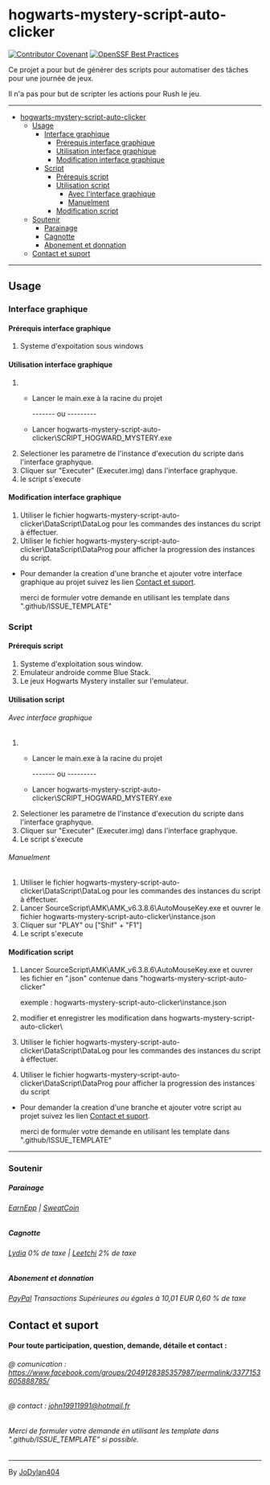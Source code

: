 # hogwarts-mystery-script-auto-clicker
[![Contributor Covenant](https://img.shields.io/badge/Contributor%20Covenant-2.1-4baaaa.svg)](code_of_conduct.md)
[![OpenSSF Best Practices](https://bestpractices.coreinfrastructure.org/projects/6950/badge)](https://bestpractices.coreinfrastructure.org/projects/6950)

Ce projet a pour but de générer des scripts pour automatiser des tâches pour une journée de jeux. 

Il n'a pas pour but de scripter les actions pour Rush le jeu.

-----------------------------------------------------------------------------------------------------------------------------------------------------------------
- [hogwarts-mystery-script-auto-clicker](#hogwarts-mystery-script-auto-clicker)
  - [Usage](#usage)
    - [Interface graphique](#interface-graphique)
      - [Prérequis interface graphique](#prérequis-interface-graphique)
      - [Utilisation interface graphique](#utilisation-interface-graphique)
      - [Modification interface graphique](#modification-interface-graphique)
    - [Script](#script)
      - [Prérequis script](#prérequis-script)
      - [Utilisation script](#utilisation-script)
        - [Avec l'interface graphique](#avec-interface-graphique)
        - [Manuelment](#manuelment)
      - [Modification script](#modification-script)
  - [Soutenir](#soutenir)
    - [Parainage](#parainage)
    - [Cagnotte](#cagnotte)
    - [Abonement et donnation](#abonement-et-donnation)
  - [Contact et suport](#contact-et-suport)
---------------------------------------------------------------------------------------------------------------------------------------------------------------
## Usage
### Interface graphique
#### Prérequis interface graphique
1) Systeme d'expoitation sous windows
#### Utilisation interface graphique
1)
    - Lancer le main.exe à la racine du projet
    
      ------- ou ---------
    - Lancer hogwarts-mystery-script-auto-clicker\SCRIPT_HOGWARD_MYSTERY.exe
2) Selectioner les parametre de l'instance d'execution du scripte dans l'interface graphyque.
3) Cliquer sur "Executer" (Executer.img) dans l'interface graphyque.
4) le script s'execute
#### Modification interface graphique
1) Utiliser le fichier hogwarts-mystery-script-auto-clicker\DataScript\DataLog pour les commandes des instances du script à éffectuer.
2) Utiliser le fichier hogwarts-mystery-script-auto-clicker\DataScript\DataProg pour afficher la progression des instances du script.
- Pour demander la creation d'une branche et ajouter votre interface graphique au projet suivez les lien [Contact et suport](#contact-et-suport).

  merci de formuler votre demande en utilisant les template dans ".github/ISSUE_TEMPLATE"

### Script
#### Prérequis script
1) Systeme d'exploitation sous window.
2) Emulateur androide comme Blue Stack.
3) Le jeux Hogwarts Mystery installer sur l'emulateur.
#### Utilisation script
###### Avec interface graphique
  1)
      - Lancer le main.exe à la racine du projet
    
        ------- ou ---------
      - Lancer hogwarts-mystery-script-auto-clicker\SCRIPT_HOGWARD_MYSTERY.exe
  2) Selectioner les parametre de l'instance d'execution du scripte dans l'interface graphyque.
  3) Cliquer sur "Executer" (Executer.img) dans l'interface graphyque.
  4) Le script s'execute
###### Manuelment
  1) Utiliser le fichier hogwarts-mystery-script-auto-clicker\DataScript\DataLog pour les commandes des instances du script à éffectuer.
  2) Lancer SourceScript\AMK\AMK_v6.3.8.6\AutoMouseKey.exe et ouvrer le fichier hogwarts-mystery-script-auto-clicker\instance.json
  3) Cliquer sur "PLAY" ou ["Shif" + "F1"]
  4) Le script s'execute
#### Modification script
1) Lancer SourceScript\AMK\AMK_v6.3.8.6\AutoMouseKey.exe et ouvrer les fichier en ".json" contenue dans "hogwarts-mystery-script-auto-clicker\"

    exemple : hogwarts-mystery-script-auto-clicker\instance.json
2) modifier et enregistrer les modification dans hogwarts-mystery-script-auto-clicker\
3) Utiliser le fichier hogwarts-mystery-script-auto-clicker\DataScript\DataLog pour les commandes des instances du script à éffectuer.
4) Utiliser le fichier hogwarts-mystery-script-auto-clicker\DataScript\DataProg pour afficher la progression des instances du script
- Pour demander la creation d'une branche et ajouter votre script au projet suivez les lien [Contact et suport](#contact-et-suport).
  
  merci de formuler votre demande en utilisant les template dans ".github/ISSUE_TEMPLATE"
---------------------------------------------------------------------------------------------------------------------------------------------------------------
### Soutenir
##### Parainage
###### <a href="https://earnapp.com/i/83x6lce">EarnEpp</a> | <a href="https://sweatco.in/hi/jodylan">SweatCoin</a>
##### Cagnotte
###### <a href="https://lydia-app.com/pots?id=hogwarts-mystery-script-auto-clicker">Lydia</a> 0% de taxe | <a href="https://www.leetchi.com/c/script-auto-clicker-hogwarts-mystery">Leetchi</a> 2% de taxe
##### Abonement et donnation
###### <a href="https://www.paypal.com/donate/?hosted_button_id=2LXKW9JGBMFM6">PayPal</a>  Transactions Supérieures ou égales à 10,01 EUR 0,60 % de taxe
## Contact et suport
#### Pour toute participation, question, demande, détaile et contact : 
###### @ comunication : https://www.facebook.com/groups/2049128385357987/permalink/3377153605888785/
###### @ contact : john19911991@hotmail.fr
###### Merci de formuler votre demande en utilisant les template dans ".github/ISSUE_TEMPLATE" si possible.
---
By [JoDylan404](https://github.com/JoDylan404)
